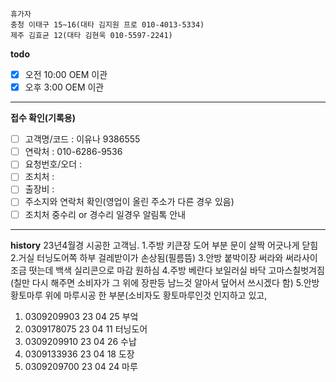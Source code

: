 ```
휴가자
충청 이태구 15~16(대타 김지원 프로 010-4013-5334)
제주 김효균 12(대타 김현욱 010-5597-2241)
```

**todo**
- [x] 오전 10:00 OEM 이관 
- [x] 오후 3:00 OEM 이관 
---
**접수 확인(기록용)**
- [ ] 고객명/코드 : 이유나 9386555
- [ ] 연락처 : 010-6286-9536
- [ ] 요청번호/오더 : 
- [ ] 조치처 : 
- [ ] 출장비 : 
- [ ] 주소지와 연락처 확인(영업이 올린 주소가 다른 경우 있음)
- [ ] 조치처 중수리 or 경수리 일경우 알림톡 안내
---
**history**
23년4월경 시공한 고객님.
1.주방 키큰장 도어 부분 문이 살짝 어긋나게 닫힘
2.거실 터닝도어쪽 하부 걸레받이가 손상됨(필름뜸)
3.안방 붙박이장 써라와 써라사이 조금 떳는데 백색 실리콘으로 마감 원하심
4.주방 베란다 보일러실 바닥 고마스칠벗겨짐(칠만 다시 해주면 소비자가 그 위에 장판등 남느것 알아서 덮어서 쓰시겠다 함)
5.안방 황토마루 위에 마루시공 한 부분(소비자도 황토마루인것 인지하고 있고, 

1. 0309209903 23 04 25 부엌
2. 0309178075 23 04 11 터닝도어
3. 0309209910 23 04 26 수납
4. 0309133936 23 04 18 도장 
5. 0309209700 23 04 24 마루 